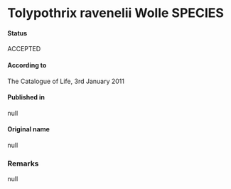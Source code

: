 # Tolypothrix ravenelii Wolle SPECIES

#### Status
ACCEPTED

#### According to
The Catalogue of Life, 3rd January 2011

#### Published in
null

#### Original name
null

### Remarks
null